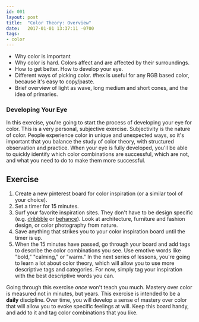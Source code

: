 ```yaml
---
id: 001
layout: post
title:  "Color Theory: Overview"
date:   2017-01-01 13:37:11 -0700
tags:
- color
---
```

* Why color is important
* Why color is hard. Colors affect and are affected by their surroundings.
* How to get better. How to develop your eye.
* Different ways of picking color. #hex is useful for any RGB based color, because it's easy to copy/paste.
* Brief overview of light as wave, long medium and short cones, and the idea of primaries.

### Developing Your Eye
In this exercise, you're going to start the process of developing your eye for color. This is a very personal, subjective exercise. Subjectivity is the nature of color. People experience color in unique and unexpected ways, so it's important that you balance the study of color theory, with structured observation and practice. When your eye is fully developed, you'll be able to quickly identify which color combinations are successful, which are not, and what you need to do to make them more successful.

<!--more-->
## Exercise
1. Create a new pinterest board for color inspiration (or a similar tool of your choice).
2. Set a timer for 15 minutes.
3. Surf your favorite inspiration sites. They don't have to be design specific (e.g. [dribbble](https://www.dribbble.com) or [behance](https://www.behance.net/)). Look at architecture, furniture and fashion design, or color photography from nature.
4. Save anything that strikes you to your color inspiration board until the timer is up.
5. When the 15 minutes have passed, go through your board and add tags to describe the color combinations you see. Use emotive words like "bold," "calming," or "warm." In the next series of lessons, you're going to learn a lot about color theory, which will allow you to use more descriptive tags and categories. For now, simply tag your inspiration with the best descriptive words you can.

Going through this exercise *once* won't teach you much. Mastery over color is measured not in minutes, but years. This exercise is intended to be a **daily** discipline. Over time, you will develop a sense of mastery over color that will allow you to evoke specific feelings at will. Keep this board handy, and add to it and tag color combinations that you like.
